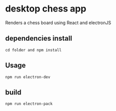 

# desktop chess app


Renders a chess board using React and electronJS

## dependencies install

```
cd folder and npm install
```

## Usage

```
npm run electron-dev
```

## build 
```
npm run electron-pack
```

